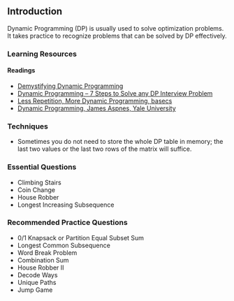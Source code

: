 
## Introduction

Dynamic Programming (DP) is usually used to solve optimization problems. It takes practice to recognize problems that can be solved by DP effectively.

### Learning Resources

#### Readings
- [Demystifying Dynamic Programming](#)
- [Dynamic Programming – 7 Steps to Solve any DP Interview Problem](#)
- [Less Repetition, More Dynamic Programming, basecs](#)
- [Dynamic Programming, James Aspnes, Yale University](#)

### Techniques

- Sometimes you do not need to store the whole DP table in memory; the last two values or the last two rows of the matrix will suffice.

### Essential Questions

- Climbing Stairs
- Coin Change
- House Robber
- Longest Increasing Subsequence

### Recommended Practice Questions

- 0/1 Knapsack or Partition Equal Subset Sum
- Longest Common Subsequence
- Word Break Problem
- Combination Sum
- House Robber II
- Decode Ways
- Unique Paths
- Jump Game
